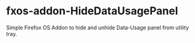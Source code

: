 # fxos-addon-HideDataUsagePanel
Simple Firefox OS Addon to hide and unhide Data-Usage panel from utility tray.
